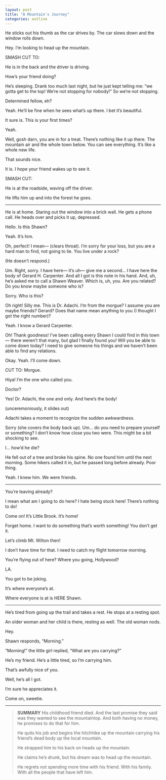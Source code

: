 ```yaml
---
layout: post
title: "A Mountain's Journey"
categories: outline
---
```


He sticks out his thumb as the car drives by. The car slows down and the window rolls down.

Hey. I’m looking to head up the mountain.

SMASH CUT TO:

He is in the back and the driver is driving.

How’s your friend doing?

He’s sleeping. Drank too much last night, but he just kept telling me: “we gotta get to the top! We’re not stopping for nobody!” So we’re not stopping.

Determined fellow, eh?

Yeah. He’ll be fine when he sees what’s up there. I bet it’s beautiful.

It sure is. This is your first times?

Yeah.

Well, gosh darn, you are in for a treat. There’s nothing like it up there. The mountain air and the whole town below. You can see everything. It’s like a whole new life.

That sounds nice.

It is. I hope your friend wakes up to see it.

SMASH CUT:

He is at the roadside, waving off the driver.

He lifts him up and into the forest he goes.

---

He is at home. Staring out the window into a brick wall. He gets a phone call. He heads over and picks it up, depressed.

Hello. Is this Shawn?

Yeah. It’s him.

Oh, perfect! I mean— (clears throat). I’m sorry for your loss, but you are a hard man to find, not going to lie. You live under a rock?

(He doesn’t respond.)

Um. Right, sorry. I have here— it’s uh— give me a second… I have here the body of Gerard H. Carpenter. And all I got is this note in his hand. And, uh, he’s asked me to call a Shawn Weaver. Which is, uh, you. Are you related? Do you know maybe someone who is?

Sorry. Who is this?

Oh right! Silly me. This is Dr. Adachi. I’m from the morgue? I assume you are maybe friends? Gerard? Does that name mean anything to you (I thought I got the right number)?

Yeah. I know a Gerard Carpenter.

Oh! Thank goodness! I’ve been calling every Shawn I could find in this town— there weren’t that many, but glad I finally found you! Will you be able to come down today? I need to give someone his things and we haven’t been able to find any relations.

Okay. Yeah. I’ll come down.

CUT TO: Morgue.

Hiya! I’m the one who called you.

Doctor?

Yes! Dr. Adachi, the one and only. And here’s the body!

(unceremoniously, it slides out)

Adachi takes a moment to recognize the sudden awkwardness.

Sorry (she covers the body back up). Um… do you need to prepare yourself or something? I don’t know how close you two were. This might be a bit shocking to see.

I… how’d he die?

He fell out of a tree and broke his spine. No one found him until the next morning. Some hikers called it in, but he passed long before already. Poor thing.

Yeah. I knew him. We were friends.

---

You’re leaving already?

I mean what am I going to do here? I hate being stuck here! There’s nothing to do!

Come on! It’s Little Brook. It’s home!

Forget home. I want to do something that’s worth something! You don’t get it.

Let’s climb Mt. Wilton then!

I don’t have time for that. I need to catch my flight tomorrow morning.

You’re flying out of here? Where you going, Hollywood?

LA.

You got to be joking.

It’s where everyone’s at.

Where everyone is at is HERE Shawn.

---

He’s tired from going up the trail and takes a rest. He stops at a resting spot.

An older woman and her child is there, resting as well. The old woman nods.

Hey.

Shawn responds, “Morning.”

“Morning!” the little girl replied, “What are you carrying?”

He’s my friend. He’s a little tired, so I’m carrying him.

That’s awfully nice of you.

Well, he’s all I got.

I’m sure he appreciates it.

Come on, sweetie.

---

> **SUMMARY**
> His childhood friend died. And the last promise they said was they wanted to see the mountaintop. And both having no money, he promises to do that for him.
>
> He quits his job and begins the hitchhike up the mountain carrying his friend’s dead body up the local mountain.
> 
> He strapped him to his back on heads up the mountain.
>
> He claims he’s drunk, but his dream was to head up the mountain.
>
> He regrets not spending more time with his friend. With his family. With all the people that have left him.
